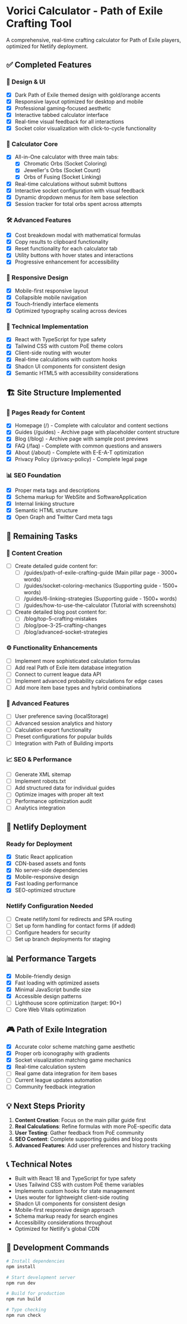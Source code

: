 # Vorici Calculator - Path of Exile Crafting Tool

A comprehensive, real-time crafting calculator for Path of Exile players, optimized for Netlify deployment.

## ✅ Completed Features

### 🎨 Design & UI
- [x] Dark Path of Exile themed design with gold/orange accents
- [x] Responsive layout optimized for desktop and mobile
- [x] Professional gaming-focused aesthetic
- [x] Interactive tabbed calculator interface
- [x] Real-time visual feedback for all interactions
- [x] Socket color visualization with click-to-cycle functionality

### 🧮 Calculator Core
- [x] All-in-One calculator with three main tabs:
  - [x] Chromatic Orbs (Socket Coloring)
  - [x] Jeweller's Orbs (Socket Count)  
  - [x] Orbs of Fusing (Socket Linking)
- [x] Real-time calculations without submit buttons
- [x] Interactive socket configuration with visual feedback
- [x] Dynamic dropdown menus for item base selection
- [x] Session tracker for total orbs spent across attempts

### 🛠 Advanced Features
- [x] Cost breakdown modal with mathematical formulas
- [x] Copy results to clipboard functionality
- [x] Reset functionality for each calculator tab
- [x] Utility buttons with hover states and interactions
- [x] Progressive enhancement for accessibility

### 📱 Responsive Design
- [x] Mobile-first responsive layout
- [x] Collapsible mobile navigation
- [x] Touch-friendly interface elements
- [x] Optimized typography scaling across devices

### 🔧 Technical Implementation
- [x] React with TypeScript for type safety
- [x] Tailwind CSS with custom PoE theme colors
- [x] Client-side routing with wouter
- [x] Real-time calculations with custom hooks
- [x] Shadcn UI components for consistent design
- [x] Semantic HTML5 with accessibility considerations

## 🏗 Site Structure Implemented

### 📄 Pages Ready for Content
- [x] Homepage (/) - Complete with calculator and content sections
- [x] Guides (/guides) - Archive page with placeholder content structure
- [x] Blog (/blog) - Archive page with sample post previews
- [x] FAQ (/faq) - Complete with common questions and answers
- [x] About (/about) - Complete with E-E-A-T optimization
- [x] Privacy Policy (/privacy-policy) - Complete legal page

### 📊 SEO Foundation
- [x] Proper meta tags and descriptions
- [x] Schema markup for WebSite and SoftwareApplication
- [x] Internal linking structure
- [x] Semantic HTML structure
- [x] Open Graph and Twitter Card meta tags

## 🚧 Remaining Tasks

### 📝 Content Creation
- [ ] Create detailed guide content for:
  - [ ] /guides/path-of-exile-crafting-guide (Main pillar page - 3000+ words)
  - [ ] /guides/socket-coloring-mechanics (Supporting guide - 1500+ words)
  - [ ] /guides/6-linking-strategies (Supporting guide - 1500+ words)
  - [ ] /guides/how-to-use-the-calculator (Tutorial with screenshots)
- [ ] Create detailed blog post content for:
  - [ ] /blog/top-5-crafting-mistakes
  - [ ] /blog/poe-3-25-crafting-changes
  - [ ] /blog/advanced-socket-strategies

### ⚙ Functionality Enhancements
- [ ] Implement more sophisticated calculation formulas
- [ ] Add real Path of Exile item database integration
- [ ] Connect to current league data API
- [ ] Implement advanced probability calculations for edge cases
- [ ] Add more item base types and hybrid combinations

### 🎯 Advanced Features
- [ ] User preference saving (localStorage)
- [ ] Advanced session analytics and history
- [ ] Calculation export functionality
- [ ] Preset configurations for popular builds
- [ ] Integration with Path of Building imports

### 📈 SEO & Performance
- [ ] Generate XML sitemap
- [ ] Implement robots.txt
- [ ] Add structured data for individual guides
- [ ] Optimize images with proper alt text
- [ ] Performance optimization audit
- [ ] Analytics integration

## 🚀 Netlify Deployment

### Ready for Deployment
- [x] Static React application
- [x] CDN-based assets and fonts
- [x] No server-side dependencies
- [x] Mobile-responsive design
- [x] Fast loading performance
- [x] SEO-optimized structure

### Netlify Configuration Needed
- [ ] Create netlify.toml for redirects and SPA routing
- [ ] Set up form handling for contact forms (if added)
- [ ] Configure headers for security
- [ ] Set up branch deployments for staging

## 📊 Performance Targets
- [x] Mobile-friendly design
- [x] Fast loading with optimized assets
- [x] Minimal JavaScript bundle size
- [x] Accessible design patterns
- [ ] Lighthouse score optimization (target: 90+)
- [ ] Core Web Vitals optimization

## 🎮 Path of Exile Integration
- [x] Accurate color scheme matching game aesthetic
- [x] Proper orb iconography with gradients
- [x] Socket visualization matching game mechanics
- [x] Real-time calculation system
- [ ] Real game data integration for item bases
- [ ] Current league updates automation
- [ ] Community feedback integration

## 💡 Next Steps Priority
1. **Content Creation**: Focus on the main pillar guide first
2. **Real Calculations**: Refine formulas with more PoE-specific data
3. **User Testing**: Gather feedback from PoE community
4. **SEO Content**: Complete supporting guides and blog posts
5. **Advanced Features**: Add user preferences and history tracking

## 📞 Technical Notes
- Built with React 18 and TypeScript for type safety
- Uses Tailwind CSS with custom PoE theme variables
- Implements custom hooks for state management
- Uses wouter for lightweight client-side routing
- Shadcn UI components for consistent design
- Mobile-first responsive design approach
- Schema markup ready for search engines
- Accessibility considerations throughout
- Optimized for Netlify's global CDN

## 🔧 Development Commands
```bash
# Install dependencies
npm install

# Start development server
npm run dev

# Build for production
npm run build

# Type checking
npm run check
